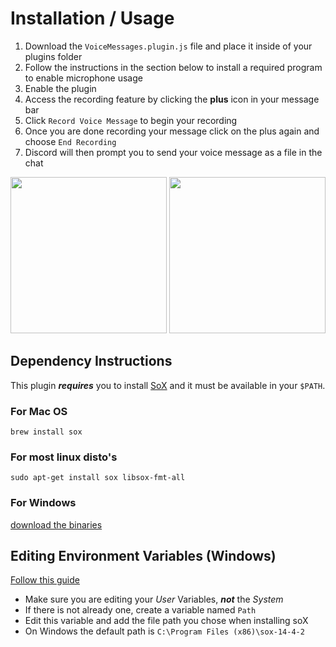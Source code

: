# Installation / Usage

1. Download the `VoiceMessages.plugin.js` file and place it inside of your plugins folder
2. Follow the instructions in the section below to install a required program to enable microphone usage
3. Enable the plugin
4. Access the recording feature by clicking the **plus** icon in your message bar
5. Click `Record Voice Message` to begin your recording
6. Once you are done recording your message click on the plus again and choose `End Recording`
7. Discord will then prompt you to send your voice message as a file in the chat


<img src="https://i.imgur.com/CWOea6x.png" height="250px" width="auto"></img>
<img src="https://i.imgur.com/7JBEoSj.png" height="250px" width="auto"></img>

## Dependency Instructions

This plugin ***requires*** you to install [SoX](http://sox.sourceforge.net) and it must be available in your `$PATH`.


### For Mac OS
`brew install sox`

### For most linux disto's
`sudo apt-get install sox libsox-fmt-all`

### For Windows
[download the binaries](http://sourceforge.net/projects/sox/files/latest/download)

## Editing Environment Variables (Windows)

[Follow this guide](https://www.tenforums.com/tutorials/121855-edit-user-system-environment-variables-windows.html#option5)

* Make sure you are editing your *User* Variables, ***not*** the *System*
* If there is not already one, create a variable named `Path` 
* Edit this variable and add the file path you chose when installing soX
* On Windows the default path is `C:\Program Files (x86)\sox-14-4-2`

